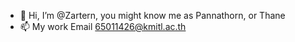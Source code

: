 - 👋 Hi, I’m @Zartern, you might know me as Pannathorn, or Thane
- 📫 My work Email 65011426@kmitl.ac.th

<!---
Zartern/Zartern is a ✨ special ✨ repository because its `README.md` (this file) appears on your GitHub profile.
You can click the Preview link to take a look at your changes.
--->
